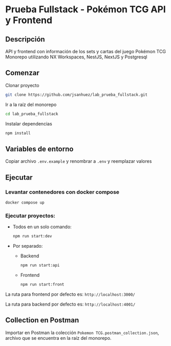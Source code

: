 # Prueba Fullstack - Pokémon TCG API y Frontend

## Descripción

API y frontend con información de los sets y cartas del juego Pokémon TCG
Monorepo utilizando NX Workspaces, NestJS, NextJS y Postgresql

## Comenzar

Clonar proyecto

```bash
git clone https://github.com/jsanhuez/lab_prueba_fullstack.git
```

Ir a la raíz del monorepo

```bash
cd lab_prueba_fullstack
```

Instalar dependencias

```bash
npm install
```

## Variables de entorno

Copiar archivo `.env.example` y renombrar a `.env` y reemplazar valores

## Ejecutar

### Levantar contenedores con docker compose

```bash
docker compose up
```

### Ejecutar proyectos:

- Todos en un solo comando:

  ```bash
  npm run start:dev
  ```

- Por separado:

  - Backend

    ```bash
    npm run start:api
    ```

  - Frontend

    ```bash
    npm run start:front
    ```

La ruta para frontend por defecto es: `http://localhost:3000/`

La ruta para backend por defecto es: `http://localhost:4001/`

## Collection en Postman

Importar en Postman la colección `Pokemon TCG.postman_collection.json`, archivo que se encuentra en la raíz del monorepo.
